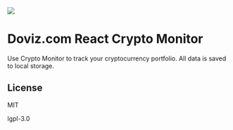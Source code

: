 <img src="https://i.ibb.co/GVNxzVV/logo.png">

# Doviz.com React Crypto Monitor

Use Crypto Monitor to track your cryptocurrency portfolio. 
All data is saved to local storage.

## License

MIT

lgpl-3.0
